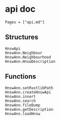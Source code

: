 # api doc

```@index
Pages = ["api.md"]
```

## Structures

```@docs
HnswApi
HnswAnn.Neighbour
HnswAnn.Neighbourhood
HnswAnn.HnswDescription
```

## Functions

```@docs
HnswAnn.setRustlibPath
HnswAnn.createHnswApi
HnswAnn.insert
HnswAnn.search
HnswAnn.fileDump
HnswAnn.getDescription
HnswAnn.loadHnsw
```
